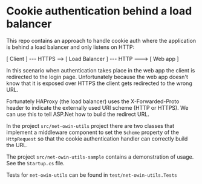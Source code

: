 # Cookie authentication behind a load balancer
This repo contains an approach to handle cookie auth where the application is behind a load balancer and only listens on HTTP:

[ Client ] --- HTTPS --> [ Load Balancer ] --- HTTP ---> [ Web app ]

In this scenario when authentication takes place in the web app the client is redirected to the login page. Unfortunately because the web app doesn't know that it is exposed over HTTPS the client gets redirected to the wrong URL.

Fortunately HAProxy (the load balancer) uses the X-Forwarded-Proto header to indicate the externally used URI scheme (HTTP or HTTPS). We can use this to tell ASP.Net how to build the redirect URL.

In the project `src/net-owin-utils` project there are two classes that implement a middleware component to set the `Scheme` property of the `HttpRequest` so that the cookie authentication handler can correctly build the URL.

The project `src/net-owin-utils-sample` contains a demonstration of usage. See the `Startup.cs` file.

Tests for `net-owin-utils` can be found in `test/net-owin-utils.Tests`
